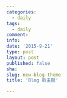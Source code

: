 ```yaml
---
categories:
  - daily
tags:
  - daily
comment: 
info: 
date: '2015-9-21'
type: post
layout: post
published: false
sha: 
slug: new-blog-theme
title: 'Blog 新主题'

---
```

